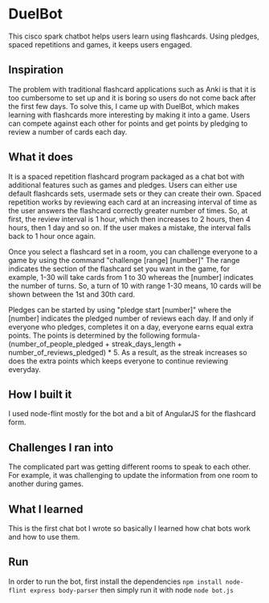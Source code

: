# DuelBot
This cisco spark chatbot helps users learn using flashcards. Using pledges, spaced repetitions and games, it keeps users engaged.

## Inspiration

The problem with traditional flashcard applications such as Anki is that it is too cumbersome to set up and it is boring so users do not come back after the first few days. To solve this, I came up with DuelBot, which makes learning with flashcards more interesting by making it into a game. Users can compete against each other for points and get points by pledging to review a number of cards each day.

## What it does

It is a spaced repetition flashcard program packaged as a chat bot with additional features such as games and pledges. Users can either use default flashcards sets, usermade sets or they can create their own. Spaced repetition works by reviewing each card at an increasing interval of time as the user answers the flashcard correctly greater number of times. So, at first, the review interval is 1 hour, which then increases to 2 hours, then 4 hours, then 1 day and so on. If the user makes a mistake, the interval falls back to 1 hour once again.

Once you select a flashcard set in a room, you can challenge everyone to a game by using the command "challenge [range] [number]" The range indicates the section of the flashcard set you want in the game, for example, 1-30 will take cards from 1 to 30 whereas the [number] indicates the number of turns. So, a turn of 10 with range 1-30 means, 10 cards will be shown between the 1st and 30th card.

Pledges can be started by using "pledge start [number]" where the [number] indicates the pledged number of reviews each day. If and only if everyone who pledges, completes it on a day, everyone earns equal extra points. The points is determined by the following formula- (number_of_people_pledged + streak_days_length + number_of_reviews_pledged) * 5. As a result, as the streak increases so does the extra points which keeps everyone to continue reviewing everyday.

## How I built it

I used node-flint mostly for the bot and a bit of AngularJS for the flashcard form.

## Challenges I ran into

The complicated part was getting different rooms to speak to each other. For example, it was challenging to update the information from one room to another during games.

## What I learned

This is the first chat bot I wrote so basically I learned how chat bots work and how to use them.


## Run

In order to run the bot, first install the dependencies
`npm install node-flint express body-parser`
then simply run it with node 
`node bot.js`
